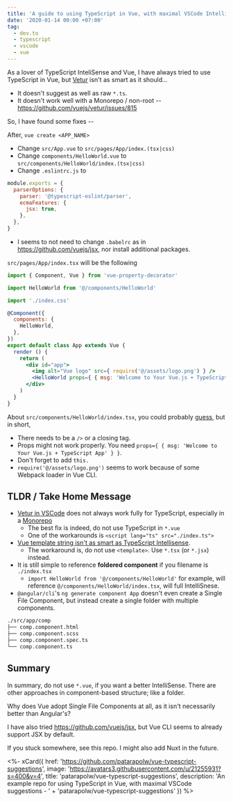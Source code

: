 ```yaml
---
title: 'A guide to using TypeScript in Vue, with maximal VSCode IntelliSense'
date: '2020-01-14 00:00 +07:00'
tag:
  - dev.to
  - typescript
  - vscode
  - vue
---
```


As a lover of TypeScript InteliSense and Vue, I have always tried to use TypeScript in Vue, but [Vetur](https://github.com/vuejs/vetur) isn't as smart as it should...

- It doesn't suggest as well as raw `*.ts`.
- It doesn't work well with a Monorepo / non-root -- <https://github.com/vuejs/vetur/issues/815>

So, I have found some fixes --

<!-- excerpt_separator -->

After, `vue create <APP_NAME>`

- Change `src/App.vue` to `src/pages/App/index.(tsx|css)`
- Change `components/HelloWorld.vue` to `src/components/HelloWorld/index.(tsx|css)`
- Change `.eslintrc.js` to

```js
module.exports = {
  parserOptions: {
    parser: '@typescript-eslint/parser',
    ecmaFeatures: {
      jsx: true,
    },
  },
}
```

- I seems to not need to change `.babelrc` as in <https://github.com/vuejs/jsx>, nor install additional packages.

`src/pages/App/index.tsx` will be the following

```jsx
import { Component, Vue } from 'vue-property-decorator'

import HelloWorld from '@/components/HelloWorld'

import './index.css'

@Component({
  components: {
    HelloWorld,
  },
})
export default class App extends Vue {
  render () {
    return (
      <div id="app">
        <img alt="Vue logo" src={ require('@/assets/logo.png') } />
        <HelloWorld props={ { msg: 'Welcome to Your Vue.js + TypeScript App' } } />
      </div>
    )
  }
}
```

About `src/components/HelloWorld/index.tsx`, you could probably [guess](https://github.com/patarapolw/vue-typescript-suggestions/tree/master//packages/vue-sample/src/components/HelloWorld/index.tsx), but in short,

- There needs to be a `/>` or a closing tag.
- Props might not work properly. You need `props={ { msg: 'Welcome to Your Vue.js + TypeScript App' } }`.
- Don't forget to add `this.`
- `require('@/assets/logo.png')` seems to work because of some Webpack loader in Vue CLI.

## TLDR / Take Home Message

- [Vetur in VSCode](https://github.com/vuejs/vetur) does not always work fully for TypeScript, especially in a [Monorepo](https://github.com/vuejs/vetur/issues/815)
  - The best fix is indeed, do not use TypeScript in `*.vue`
  - One of the workarounds is `<script lang="ts" src="./index.ts">`
- [Vue template string isn't as smart as TypeScript Intellisense](https://dev.to/skyrpex/comment/6m6j).
  - The workaround is, do not use `<template>`. Use `*.tsx` (or `*.jsx`) instead.
- It is still simple to reference **foldered component** if you filename is `./index.tsx`
  - `import HelloWorld from '@/components/HelloWorld'` for example, will reference `@/components/HelloWorld/index.tsx`, will full IntelliSnese.
- `@angular/cli`'s `ng generate component App` doesn't even create a Single File Component, but instead create a single folder with multiple components.

```txt
./src/app/comp
├── comp.component.html
├── comp.component.scss
├── comp.component.spec.ts
└── comp.component.ts
```

## Summary

In summary, do not use `*.vue`, if you want a better IntelliSense. There are other approaches in component-based structure; like a folder.

Why does Vue adopt Single File Components at all, as it isn't necessarily better than Angular's?

I have also tried <https://github.com/vuejs/jsx>, but Vue CLI seems to already support JSX by default.

If you stuck somewhere, see this repo. I might also add Nuxt in the future.

<%- xCard({
  href: 'https://github.com/patarapolw/vue-typescript-suggestions',
  image: 'https://avatars3.githubusercontent.com/u/21255931?s=400&v=4',
  title: 'patarapolw/vue-typescript-suggestions',
  description: 'An example repo for using TypeScript in Vue, with maximal VSCode suggestions - '
    + 'patarapolw/vue-typescript-suggestions'
}) %>
